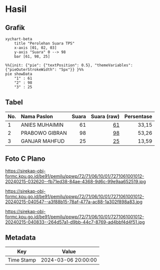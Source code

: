 # Hasil

## Grafik

```mermaid
xychart-beta
    title "Perolehan Suara TPS"
    x-axis [01, 02, 03]
    y-axis "Suara" 0 --> 98
    bar [61, 98, 25]
```

```mermaid
%%{init: {"pie": {"textPosition": 0.5}, "themeVariables": {"pieOuterStrokeWidth": "5px"}} }%%
pie showData
    "1" : 61
    "2" : 98
    "3" : 25
```

## Tabel

| No. | Nama Paslon    | Suara | Suara (raw) | Persentase |
|:--- |:-------------- | -----:| -----------:| ----------:|
| 1   | ANIES MUHAIMIN | 61    | [61][p-1]   | 33,15      |
| 2   | PRABOWO GIBRAN | 98    | [98][p-2]   | 53,26      |
| 3   | GANJAR MAHFUD  | 25    | [25][p-3]   | 13,59      |


[p-1]: https://github.com/gigit-pemilu/pemilu-2024-72-sulawesi-tengah/blob/main/pilpres/hitung-suara/sub/72-sulawesi-tengah/sub/71-kota-palu/sub/06-tatanga/sub/1001-nunu/sub/012-tps/sub/paslon-1.txt
[p-2]: https://github.com/gigit-pemilu/pemilu-2024-72-sulawesi-tengah/blob/main/pilpres/hitung-suara/sub/72-sulawesi-tengah/sub/71-kota-palu/sub/06-tatanga/sub/1001-nunu/sub/012-tps/sub/paslon-2.txt
[p-3]: https://github.com/gigit-pemilu/pemilu-2024-72-sulawesi-tengah/blob/main/pilpres/hitung-suara/sub/72-sulawesi-tengah/sub/71-kota-palu/sub/06-tatanga/sub/1001-nunu/sub/012-tps/sub/paslon-3.txt

## Foto C Plano

https://sirekap-obj-formc.kpu.go.id/be91/pemilu/ppwp/72/71/06/10/01/7271061001012-20240215-032620--fb71ed38-84ae-4368-9d6c-99e9aa652519.jpg

https://sirekap-obj-formc.kpu.go.id/be91/pemilu/ppwp/72/71/06/10/01/7271061001012-20240215-040547--a3f88b15-78af-477a-ac88-1a302f898a83.jpg

https://sirekap-obj-formc.kpu.go.id/be91/pemilu/ppwp/72/71/06/10/01/7271061001012-20240215-040833--264d57a1-d9bb-44c7-8769-ad4bbf4d4f51.jpg


## Metadata

| Key        | Value               |
| ---------- | ------------------- |
| Time Stamp | 2024-03-06 20:00:00 |



